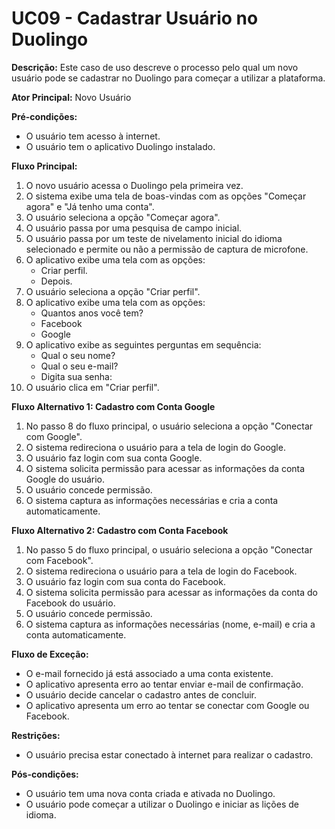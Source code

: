 # UC09 - Cadastrar Usuário no Duolingo

**Descrição:** Este caso de uso descreve o processo pelo qual um novo usuário pode se cadastrar no Duolingo para começar a utilizar a plataforma.

**Ator Principal:** Novo Usuário

**Pré-condições:**

- O usuário tem acesso à internet.
- O usuário tem o aplicativo Duolingo instalado.

**Fluxo Principal:**

1. O novo usuário acessa o Duolingo pela primeira vez.
2. O sistema exibe uma tela de boas-vindas com as opções "Começar agora" e "Já tenho uma conta".
3. O usuário seleciona a opção "Começar agora".
4. O usuário passa por uma pesquisa de campo inicial.
5. O usuário passa por um teste de nivelamento inicial do idioma selecionado e permite ou não a permissão de captura de microfone.
6. O aplicativo exibe uma tela com as opções:
    - Criar perfil.
    - Depois.
7. O usuário seleciona a opção "Criar perfil".
8. O aplicativo exibe uma tela com as opções:
    - Quantos anos você tem?
    - Facebook
    - Google
9. O aplicativo exibe as seguintes perguntas em sequência:
    - Qual o seu nome?
    - Qual o seu e-mail?
    - Digita sua senha:
10. O usuário clica em "Criar perfil".

**Fluxo Alternativo 1: Cadastro com Conta Google**

1. No passo 8 do fluxo principal, o usuário seleciona a opção "Conectar com Google".
2. O sistema redireciona o usuário para a tela de login do Google.
3. O usuário faz login com sua conta Google.
4. O sistema solicita permissão para acessar as informações da conta Google do usuário.
5. O usuário concede permissão.
6. O sistema captura as informações necessárias e cria a conta automaticamente.

**Fluxo Alternativo 2: Cadastro com Conta Facebook**

1. No passo 5 do fluxo principal, o usuário seleciona a opção "Conectar com Facebook".
2. O sistema redireciona o usuário para a tela de login do Facebook.
3. O usuário faz login com sua conta do Facebook.
4. O sistema solicita permissão para acessar as informações da conta do Facebook do usuário.
5. O usuário concede permissão.
6. O sistema captura as informações necessárias (nome, e-mail) e cria a conta automaticamente.

**Fluxo de Exceção:**

- O e-mail fornecido já está associado a uma conta existente.
- O aplicativo apresenta erro ao tentar enviar e-mail de confirmação.
- O usuário decide cancelar o cadastro antes de concluir.
- O aplicativo apresenta um erro ao tentar se conectar com Google ou Facebook.

**Restrições:**

- O usuário precisa estar conectado à internet para realizar o cadastro.

**Pós-condições:**

- O usuário tem uma nova conta criada e ativada no Duolingo.
- O usuário pode começar a utilizar o Duolingo e iniciar as lições de idioma.
